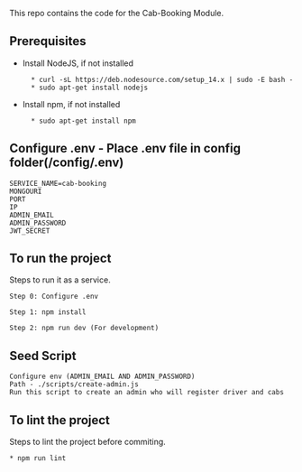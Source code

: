 This repo contains the code for the Cab-Booking Module.

## Prerequisites

-   Install NodeJS, if not installed

          * curl -sL https://deb.nodesource.com/setup_14.x | sudo -E bash -
          * sudo apt-get install nodejs

-   Install npm, if not installed

          * sudo apt-get install npm

## Configure .env - Place .env file in config folder(/config/.env)

    SERVICE_NAME=cab-booking
    MONGOURI
    PORT
    IP
    ADMIN_EMAIL
    ADMIN_PASSWORD
    JWT_SECRET

## To run the project

Steps to run it as a service.

    Step 0: Configure .env

    Step 1: npm install

    Step 2: npm run dev (For development)

## Seed Script

    Configure env (ADMIN_EMAIL AND ADMIN_PASSWORD)
    Path - ./scripts/create-admin.js
    Run this script to create an admin who will register driver and cabs

## To lint the project

Steps to lint the project before commiting.

    * npm run lint
